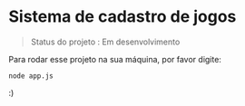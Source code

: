 # Sistema de cadastro de jogos

> Status do projeto : Em desenvolvimento

Para rodar esse projeto na sua máquina, por favor digite:
```
node app.js
```

:)
